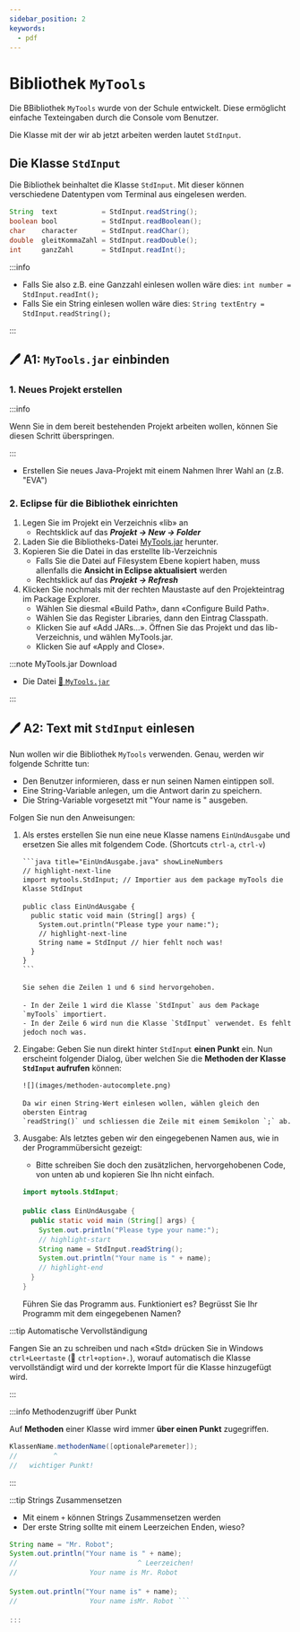 ```yaml
---
sidebar_position: 2
keywords:
  - pdf
---
```


# Bibliothek `MyTools`

Die BBibliothek `MyTools` wurde von der Schule entwickelt. Diese ermöglicht
einfache Texteingaben durch die Console vom Benutzer.

Die Klasse mit der wir ab jetzt arbeiten werden lautet `StdInput`.

## Die Klasse `StdInput`

Die Bibliothek beinhaltet die Klasse `StdInput`. Mit dieser können verschiedene
Datentypen vom Terminal aus eingelesen werden.


```java title="Datentypen einlesen"
String  text           = StdInput.readString();
boolean bool           = StdInput.readBoolean();
char    character      = StdInput.readChar();
double  gleitKommaZahl = StdInput.readDouble();
int     ganzZahl       = StdInput.readInt();
```

:::info

- Falls Sie also z.B. eine Ganzzahl einlesen wollen wäre dies:
  `int number = StdInput.readInt();`
- Falls Sie ein String einlesen wollen wäre dies:
  `String textEntry = StdInput.readString();`

:::

## :pen: A1: `MyTools.jar` einbinden

### 1. Neues Projekt erstellen

:::info

Wenn Sie in dem bereit bestehenden Projekt arbeiten wollen, können Sie diesen
Schritt überspringen.

:::

- Erstellen Sie neues Java-Projekt mit einem Nahmen Ihrer Wahl an (z.B. "EVA")

### 2. Eclipse für die Bibliothek einrichten

1. Legen Sie im Projekt ein Verzeichnis «lib» an
   - Rechtsklick auf das **_Projekt -> New -> Folder_**
2. Laden Sie die Bibliotheks-Datei
   [MyTools.jar](../../../static/files/MyTools.jar) herunter.
3. Kopieren Sie die Datei in das erstellte lib-Verzeichnis
   - Falls Sie die Datei auf Filesystem Ebene kopiert haben, muss allenfalls die
     **Ansicht in Eclipse aktualisiert** werden
   - Rechtsklick auf das **_Projekt -> Refresh_**
4. Klicken Sie nochmals mit der rechten Maustaste auf den Projekteintrag im
   Package Explorer.
   - Wählen Sie diesmal «Build Path», dann «Configure Build Path».
   - Wählen Sie das Register Libraries, dann den Eintrag Classpath.
   - Klicken Sie auf «Add JARs...». Öffnen Sie das Projekt und das
     lib-Verzeichnis, und wählen MyTools.jar.
   - Klicken Sie auf «Apply and Close».

:::note MyTools.jar Download

- Die Datei [:paperclip: `MyTools.jar`](../../../static/files/MyTools.jar)

:::

## :pen: A2: Text mit `StdInput` einlesen

Nun wollen wir die Bibliothek `MyTools` verwenden. Genau, werden wir folgende
Schritte tun:

- Den Benutzer informieren, dass er nun seinen Namen eintippen soll.
- Eine String-Variable anlegen, um die Antwort darin zu speichern.
- Die String-Variable vorgesetzt mit "Your name is " ausgeben.

Folgen Sie nun den Anweisungen:

1.  Als erstes erstellen Sie nun eine neue Klasse namens `EinUndAusgabe` und
    ersetzen Sie alles mit folgendem Code. (Shortcuts `ctrl-a`, `ctrl-v`)

        ```java title="EinUndAusgabe.java" showLineNumbers
        // highlight-next-line
        import mytools.StdInput; // Importier aus dem package myTools die Klasse StdInput

        public class EinUndAusgabe {
          public static void main (String[] args) {
            System.out.println("Please type your name:");
            // highlight-next-line
            String name = StdInput // hier fehlt noch was!
          }
        }
        ```

        Sie sehen die Zeilen 1 und 6 sind hervorgehoben.

        - In der Zeile 1 wird die Klasse `StdInput` aus dem Package `myTools` importiert.
        - In der Zeile 6 wird nun die Klasse `StdInput` verwendet. Es fehlt jedoch noch was.

2.  Eingabe: Geben Sie nun direkt hinter `StdInput` **einen Punkt** ein. Nun
    erscheint folgender Dialog, über welchen Sie die **Methoden der Klasse
    `StdInput` aufrufen** können:

        ![](images/methoden-autocomplete.png)

        Da wir einen String-Wert einlesen wollen, wählen gleich den obersten Eintrag
        `readString()` und schliessen die Zeile mit einem Semikolon `;` ab.

3.  Ausgabe: Als letztes geben wir den eingegebenen Namen aus, wie in der
    Programmübersicht gezeigt:

    - Bitte schreiben Sie doch den zusätzlichen, hervorgehobenen Code, von unten
      ab und kopieren Sie Ihn nicht einfach.

    ```java title="EinUndAusgabe.java"
    import mytools.StdInput;

    public class EinUndAusgabe {
      public static void main (String[] args) {
        System.out.println("Please type your name:");
        // highlight-start
        String name = StdInput.readString();
        System.out.println("Your name is " + name);
        // highlight-end
      }
    }
    ```

    Führen Sie das Programm aus. Funktioniert es? Begrüsst Sie Ihr Programm mit
    dem eingegebenen Namen?

:::tip Automatische Vervollständigung

Fangen Sie an zu schreiben und nach «Std» drücken Sie in Windows
`ctrl+Leertaste` (:apple: `ctrl+option+.`), worauf automatisch die Klasse
vervollständigt wird und der korrekte Import für die Klasse hinzugefügt wird.

:::

:::info Methodenzugriff über Punkt

Auf **Methoden** einer Klasse wird immer **über einen Punkt** zugegriffen.

```java
KlassenName.methodenName([optionaleParemeter]);
//         ^
//   wichtiger Punkt!
```

:::

:::tip Strings Zusammensetzen

- Mit einem `+` können Strings Zusammensetzen werden
- Der erste String sollte mit einem Leerzeichen Enden, wieso?

````java title="Strings zusammensetzen"
String name = "Mr. Robot";
System.out.println("Your name is " + name);
//                              ^ Leerzeichen!
//                  Your name is Mr. Robot

System.out.println("Your name is" + name);
//                  Your name isMr. Robot ```

:::
````

